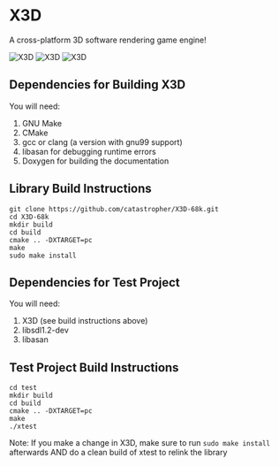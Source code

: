 # X3D
A cross-platform 3D software rendering game engine!

![X3D](https://i.imgur.com/L9Lq5iF.png)
![X3D](https://i.imgur.com/n5ngBHj.png)
![X3D](https://i.imgur.com/itcL3k1.png)

## Dependencies for Building X3D
You will need:
  1. GNU Make
  2. CMake
  3. gcc or clang (a version with gnu99 support)
  4. libasan for debugging runtime errors
  5. Doxygen for building the documentation

## Library Build Instructions
```
git clone https://github.com/catastropher/X3D-68k.git
cd X3D-68k
mkdir build
cd build
cmake .. -DXTARGET=pc
make
sudo make install
```
## Dependencies for Test Project
You will need:
  1. X3D (see build instructions above)
  2. libsdl1.2-dev
  3. libasan

## Test Project Build Instructions
```
cd test
mkdir build
cd build
cmake .. -DXTARGET=pc
make
./xtest
```

Note: If you make a change in X3D, make sure to run `sudo make install` afterwards AND do a clean build of xtest to relink the library
